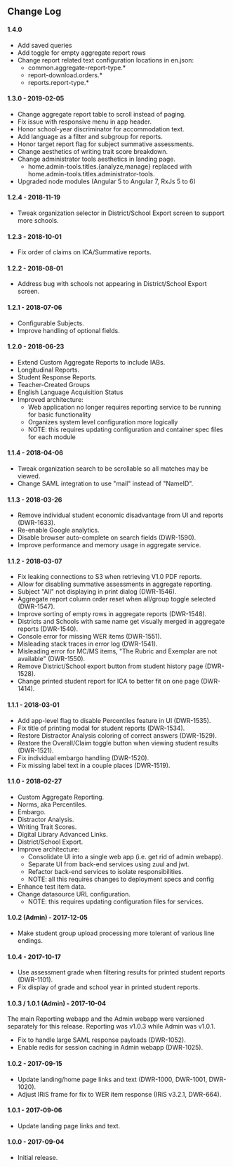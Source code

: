 ## Change Log

#### 1.4.0

* Add saved queries
* Add toggle for empty aggregate report rows
* Change report related text configuration locations in en.json:
    * common.aggregate-report-type.*
    * report-download.orders.*
    * reports.report-type.*
    
#### 1.3.0 - 2019-02-05

* Change aggregate report table to scroll instead of paging.
* Fix issue with responsive menu in app header.
* Honor school-year discriminator for accommodation text.
* Add language as a filter and subgroup for reports.
* Honor target report flag for subject summative assessments.
* Change aesthetics of writing trait score breakdown.
* Change administrator tools aesthetics in landing page.
    * home.admin-tools.titles.{analyze,manage} replaced with home.admin-tools.titles.administrator-tools.
* Upgraded node modules (Angular 5 to Angular 7, RxJs 5 to 6)

#### 1.2.4 - 2018-11-19

* Tweak organization selector in District/School Export screen to support more schools.

#### 1.2.3 - 2018-10-01

* Fix order of claims on ICA/Summative reports.

#### 1.2.2 - 2018-08-01

* Address bug with schools not appearing in District/School Export screen.

#### 1.2.1 - 2018-07-06

* Configurable Subjects.
* Improve handling of optional fields.

#### 1.2.0 - 2018-06-23

* Extend Custom Aggregate Reports to include IABs.
* Longitudinal Reports.
* Student Response Reports.
* Teacher-Created Groups
* English Language Acquisition Status
* Improved architecture:
    * Web application no longer requires reporting service to be running for basic functionality
    * Organizes system level configuration more logically
    * NOTE: this requires updating configuration and container spec files for each module

#### 1.1.4 - 2018-04-06

* Tweak organization search to be scrollable so all matches may be viewed.
* Change SAML integration to use "mail" instead of "NameID".

#### 1.1.3 - 2018-03-26

* Remove individual student economic disadvantage from UI and reports (DWR-1633).
* Re-enable Google analytics.
* Disable browser auto-complete on search fields (DWR-1590).
* Improve performance and memory usage in aggregate service.

#### 1.1.2 - 2018-03-07

* Fix leaking connections to S3 when retrieving V1.0 PDF reports.
* Allow for disabling summative assessments in aggregate reporting.
* Subject "All" not displaying in print dialog (DWR-1546).
* Aggregate report column order reset when all/group toggle selected (DWR-1547).
* Improve sorting of empty rows in aggregate reports (DWR-1548).
* Districts and Schools with same name get visually merged in aggregate reports (DWR-1540).
* Console error for missing WER items (DWR-1551).
* Misleading stack traces in error log (DWR-1541).
* Misleading error for MC/MS items, "The Rubric and Exemplar are not available" (DWR-1550).
* Remove District/School export button from student history page (DWR-1528).
* Change printed student report for ICA to better fit on one page (DWR-1414).

#### 1.1.1 - 2018-03-01

* Add app-level flag to disable Percentiles feature in UI (DWR-1535).
* Fix title of printing modal for student reports (DWR-1534).
* Restore Distractor Analysis coloring of correct answers (DWR-1529).
* Restore the Overall/Claim toggle button when viewing student results (DWR-1521).
* Fix individual embargo handling (DWR-1520).
* Fix missing label text in a couple places (DWR-1519).

#### 1.1.0 - 2018-02-27

* Custom Aggregate Reporting.
* Norms, aka Percentiles.
* Embargo.
* Distractor Analysis.
* Writing Trait Scores.
* Digital Library Advanced Links.
* District/School Export.
* Improve architecture:
    * Consolidate UI into a single web app (i.e. get rid of admin webapp).
    * Separate UI from back-end services using zuul and jwt.
    * Refactor back-end services to isolate responsibilities.
    * NOTE: all this requires changes to deployment specs and config
* Enhance test item data.
* Change datasource URL configuration.
    * NOTE: this requires updating configuration files for services.    

#### 1.0.2 (Admin) - 2017-12-05

* Make student group upload processing more tolerant of various line endings.

#### 1.0.4 - 2017-10-17

* Use assessment grade when filtering results for printed student reports (DWR-1101).
* Fix display of grade and school year in printed student reports.

#### 1.0.3 / 1.0.1 (Admin) - 2017-10-04
The main Reporting webapp and the Admin webapp were versioned separately for this release.
Reporting was v1.0.3 while Admin was v1.0.1. 

* Fix to handle large SAML response payloads (DWR-1052).
* Enable redis for session caching in Admin webapp (DWR-1025).

#### 1.0.2 - 2017-09-15

* Update landing/home page links and text (DWR-1000, DWR-1001, DWR-1020).
* Adjust IRiS frame for fix to WER item response (IRiS v3.2.1, DWR-664).

#### 1.0.1 - 2017-09-06

* Update landing page links and text.

#### 1.0.0 - 2017-09-04

* Initial release.

